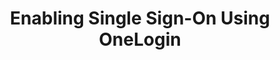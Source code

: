---
# -------------------------- #
#      Page & Formatting     #
# -------------------------- #

title: Enabling Single Sign-On Using OneLogin
permalink: /account-security/single-sign-on/enabling-onelogin
summary: ""

input: false
layout: tutorial
feedback: true

key: "single-sign-on-onelogin"
type: "security"
weight: 4

# enterprise: true ## TODO: Flip this when confirmed


# -------------------------- #
#         IdP Details        #
# -------------------------- #

idp: true
name: "onelogin"
display-name: "OneLogin"


# -------------------------- #
#        Introduction        #
# -------------------------- #

intro: |
  {{ page.summary }}


# -------------------------- #
#           Content          #
# -------------------------- #

steps:
  - title: ""
    anchor: ""
    summary: ""
    content: |
      {% for step in section.steps %}
      - [{{ step.title }}](#{{ step.anchor }})
      {% endfor %}

  - title: ""
    anchor: ""
    summary: ""
    content: ""
---